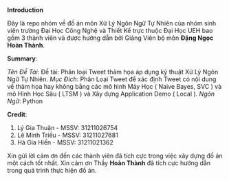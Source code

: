 **Introduction**

Đây là repo nhóm về đồ án môn Xử Lý Ngôn Ngữ Tự Nhiên của nhóm sinh viên trường Đại Học Công Nghệ và Thiết Kế trực thuộc Đại Học UEH bao gồm 3 thành viên và được hướng dẫn bởi Giảng Viên bộ môn **Đặng Ngọc Hoàn Thành**.

**Summary**:

*Tên Đề Tài*: Đề tài: Phân loại Tweet thảm họa áp dụng kỹ thuật Xử Lý Ngôn Ngữ Tự Nhiên.
*Mục Đich*: Phân Loại Tweet để xác định Tweet có nội dung về thảm họa hay không bằng các mô hình Máy Học ( Naive Bayes, SVC ) và mô Hình Học Sâu ( LTSM ) và Xây dựng Application Demo ( Local ).
*Ngôn Ngữ*: Python

**Credit**:

1. Lý Gia Thuận - MSSV: 31211026754
2. Lê Minh Triều - MSSV: 31211027681
3. Hà Gia Hiến - MSSV: 31211021362

Xin gửi lời cảm ơn đến các thành viên đã tích cực trong việc xây dựng đồ án một cách tốt nhất. Xin cảm ơn Thầy **Hoàn Thành** đã tích cực hướng dẫn trong quá trình thực hiện đồ án.
